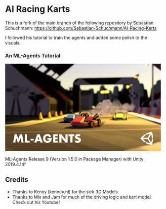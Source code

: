 # AI Racing Karts

This is a fork of the main branch of the following repository by Sebastian Schuchmann: https://github.com/Sebastian-Schuchmann/AI-Racing-Karts

I followed his tutorial to train the agents and added some polish to the visuals.

### An ML-Agents Tutorial

![](./Thumbnail.jpg)



ML-Agents Release 9 (Version 1.5.0 in Package Manager) with Unity 2019.4.14f



## Credits

- Thanks to Kenny (kenney.nl) for the sick 3D Models
- Thanks to Mix and Jam for much of the driving logic and kart model. Check out his Youtube!


